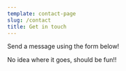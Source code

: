 ```yaml
---
template: contact-page
slug: /contact
title: Get in touch
---
```

Send a message using the form below! 

No idea where it goes, should be fun!!